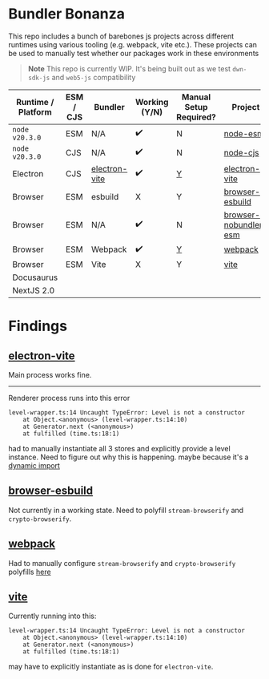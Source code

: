 # Bundler Bonanza

This repo includes a bunch of barebones js projects across different runtimes using various tooling (e.g. webpack, vite etc.). These projects can be used to manually test whether our packages work in these environments

> **Note**
> This repo is currently WIP. It's being built out as we test `dwn-sdk-js` and `web5-js` compatibility


| Runtime / Platform | ESM / CJS | Bundler                                     | Working (Y/N) | Manual Setup Required? | Project                                          |
| ------------------ | --------- | ------------------------------------------- | ------------- | ---------------------- | ------------------------------------------------ |
| `node v20.3.0`     | ESM       | N/A                                         | ✔️             | N                      | [node-esm](./node-esm)                           |
| `node v20.3.0`     | CJS       | N/A                                         | ✔️             | N                      | [node-cjs](./node-cjs)                           |
| Electron           | CJS       | [electron-vite](https://electron-vite.org/) | ✔️             | [Y]()                  | [electron-vite](./electron-vite)                 |
| Browser            | ESM       | esbuild                                     | X             | Y                      | [browser-esbuild](./browser-esbuild)             |
| Browser            | ESM       | N/A                                         | ✔️             | N                      | [browser-nobundler-esm](./browser-nobundler-esm) |
| Browser            | ESM       | Webpack                                     | ✔️             | [Y]()                  | [webpack](./webpack)                             |
| Browser            | ESM       | Vite                                        | X             | Y                      | [vite](./vite)                                   |
| Docusaurus         |           |                                             |               |                        |                                                  |
| NextJS 2.0         |           |                                             |               |                        |                                                  |


# Findings

## [electron-vite](./electron-vite)

Main process works fine.

---

Renderer process runs into this error

```
level-wrapper.ts:14 Uncaught TypeError: Level is not a constructor
    at Object.<anonymous> (level-wrapper.ts:14:10)
    at Generator.next (<anonymous>)
    at fulfilled (time.ts:18:1)
```

had to manually instantiate all 3 stores and explicitly provide a level instance. Need to figure out why this is happening. maybe because it's a [dynamic import](https://github.com/TBD54566975/dwn-sdk-js/blob/main/src/store/level-wrapper.ts#L10-L19)


## [browser-esbuild](./browser-esbuild)

Not currently in a working state. Need to polyfill `stream-browserify` and `crypto-browserify`.


## [webpack](./webpack)

Had to manually configure `stream-browserify` and `crypto-browserify` polyfills [here]()


## [vite](./vite)

Currently running into this:

```
level-wrapper.ts:14 Uncaught TypeError: Level is not a constructor
    at Object.<anonymous> (level-wrapper.ts:14:10)
    at Generator.next (<anonymous>)
    at fulfilled (time.ts:18:1)
```

may have to explicitly instantiate as is done for `electron-vite`.